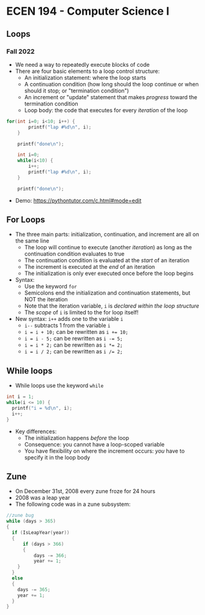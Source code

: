 
# ECEN 194 - Computer Science I
## Loops
### Fall 2022

* We need a way to repeatedly execute blocks of code
* There are four basic elements to a loop control structure:
  * An initialization statement: where the loop starts
  * A continuation condition (how long should the loop continue or when should it stop; or "termination condition")
  * An increment or "update" statement that makes *progress* toward the termination condition
  * Loop body: the code that executes for every *iteration* of the loop

```c
for(int i=0; i<10; i++) {
        printf("lap #%d\n", i);
    }

    printf("done\n");

    int i=0;
    while(i<10) {
        i++;
        printf("lap #%d\n", i);
    }

    printf("done\n");
```

* Demo: https://pythontutor.com/c.html#mode=edit

## For Loops

* The three main parts: initialization, continuation, and increment are all on the same line
  * The loop will continue to execute (another *iteration*) as long as the continuation condition evaluates to true
  * The continuation condition is evaluated at the *start* of an iteration
  * The increment is executed at the *end* of an iteration
  * The initialization is only ever executed once before the loop begins
* Syntax:
  * Use the keyword `for`
  * Semicolons end the initialization and continuation statements, but NOT the iteration
  * Note that the iteration variable, `i` is *declared within the loop structure*
  * The *scope* of `i` is limited to the for loop itself!
* New syntax: `i++` adds one to the variable `i`
  * `i--` subtracts 1 from the variable `i`
  * `i = i + 10;` can be rewritten as `i += 10;`
  * `i = i - 5;` can be rewritten as `i -= 5;`
  * `i = i * 2;` can be rewritten as `i *= 2;`
  * `i = i / 2;` can be rewritten as `i /= 2;`

## While loops

* While loops use the keyword `while`

```c
int i = 1;
while(i <= 10) {
  printf("i = %d\n", i);
  i++;
}
```

* Key differences:
  * The initialization happens *before* the loop
  * Consequence: you cannot have a loop-scoped variable
  * You have flexibility on where the increment occurs: *you* have to specify it in the loop body


## Zune

  * On December 31st, 2008 every zune froze for 24 hours
  * 2008 was a leap year
  * The following code was in a zune subsystem:

  ```c
  //zune bug
  while (days > 365)
  {
    if (IsLeapYear(year))
  	{
  		if (days > 366)
  		{
  			days -= 366;
  			year += 1;
  	  }
    }
    else
    {
      days -= 365;
      year += 1;
    }
  }
  ```

```text





```
